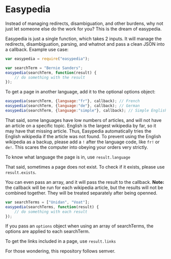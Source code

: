 Easypedia
=========

Instead of managing redirects, disambiguation, and other burdens, why not just
let someone else do the work for you? This is the dream of easypedia.

Easypedia is just a single function, which takes 2 inputs. It will manage the
redirects, disambiguation, parsing, and whatnot and pass a clean JSON into a
callback. Example use case:
```javascript
var easypedia = require("easypedia");

var searchTerm = "Bernie Sanders";
easypedia(searchTerm, function(result) {
	// do something with the result
});
```

To get a page in another language, add it to the optional options object:
```javascript
easypedia(searchTerm, {language:"fr"}, callback); // French
easypedia(searchTerm, {language:"de"}, callback); // German
easypedia(searchTerm, {language:"simple"}, callback); // Simple English
```
That said, some languages have low numbers of articles, and will not have an article on a specific topic. English is the largest wikipedia by far, so it may have that missing article. Thus, Easypedia automatically tries the English wikipedia if the article was not found. To prevent using the English wikipedia as a backup, please add a `!` after the language code, like `fr!` or `de!`. This scares the computer into obeying your orders very strictly.

To know what language the page is in, use `result.language`

That said, sometimes a page does not exist. To check if it exists, please
use `result.exists`.

You can even pass an array, and it will pass the result to the callback.
**Note:** the callback will be run for each wikipedia article, but the results
will not be combined together. They will be treated separately after being
openned.
```javascript
var searchTerms = ["Unidan", "Voat"];
easypedia(searchTerms, function(result) {
	// do something with each result
});
```

If you pass an `options` object when using an array of searchTerms, the options are applied to each searchTerm.

To get the links included in a page, use ```result.links```

For those wondering, this repository follows semver.
